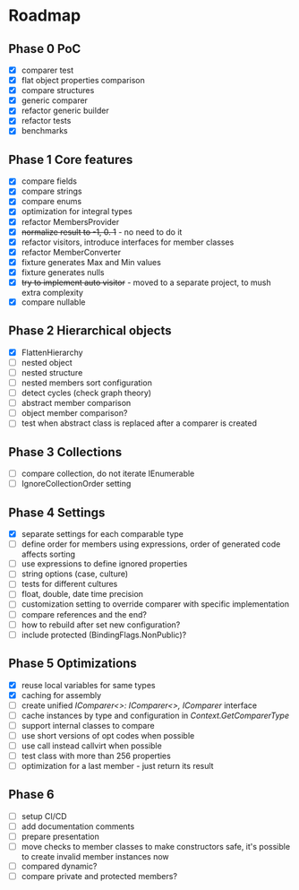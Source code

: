 # Roadmap

## Phase 0 PoC

- [x] comparer test
- [x] flat object properties comparison
- [x] compare structures
- [x] generic comparer
- [x] refactor generic builder
- [x] refactor tests
- [x] benchmarks

## Phase 1 Core features

- [x] compare fields
- [x] compare strings
- [x] compare enums
- [x] optimization for integral types
- [x] refactor MembersProvider
- [x] ~~normalize result to -1, 0. 1~~ - no need to do it
- [x] refactor visitors, introduce interfaces for member classes
- [x] refactor MemberConverter
- [x] fixture generates Max and Min values
- [X] fixture generates nulls
- [x] ~~try to implement auto visitor~~ - moved to a separate project, to mush extra complexity
- [x] compare nullable

## Phase 2 Hierarchical objects

- [x] FlattenHierarchy
- [ ] nested object
- [ ] nested structure
- [ ] nested members sort configuration
- [ ] detect cycles (check graph theory)
- [ ] abstract member comparison
- [ ] object member comparison?
- [ ] test when abstract class is replaced after a comparer is created

## Phase 3 Collections

- [ ] compare collection, do not iterate IEnumerable
- [ ] IgnoreCollectionOrder setting

## Phase 4 Settings

- [x] separate settings for each comparable type
- [ ] define order for members using expressions, order of generated code affects sorting
- [ ] use expressions to define ignored properties
- [ ] string options (case, culture)
- [ ] tests for different cultures
- [ ] float, double, date time precision
- [ ] customization setting to override comparer with specific implementation
- [ ] compare references and the end?
- [ ] how to rebuild after set new configuration?
- [ ] include protected (BindingFlags.NonPublic)?

## Phase 5 Optimizations

- [x] reuse local variables for same types
- [x] caching for assembly
- [ ] create unified *IComparer<>: IComparer<>, IComparer* interface
- [ ] cache instances by type and configuration in *Context.GetComparerType*
- [ ] support internal classes to compare
- [ ] use short versions of opt codes when possible
- [ ] use call instead callvirt when possible
- [ ] test class with more than 256 properties
- [ ] optimization for a last member - just return its result

## Phase 6

- [ ] setup CI/CD
- [ ] add documentation comments
- [ ] prepare presentation
- [ ] move checks to member classes to make constructors safe, it's possible to create invalid member instances now
- [ ] compared dynamic?
- [ ] compare private and protected members?
